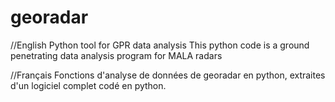# georadar
//English
Python tool for GPR data analysis
This python code is a ground penetrating data analysis program for MALA radars

//Français
Fonctions d'analyse de données de georadar en python, extraites d'un logiciel complet codé en python.

